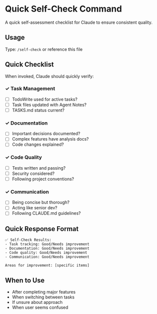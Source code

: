# Quick Self-Check Command

A quick self-assessment checklist for Claude to ensure consistent quality.

## Usage
Type: `/self-check` or reference this file

## Quick Checklist

When invoked, Claude should quickly verify:

### ✓ Task Management
- [ ] TodoWrite used for active tasks?
- [ ] Task files updated with Agent Notes?
- [ ] TASKS.md status current?

### ✓ Documentation
- [ ] Important decisions documented?
- [ ] Complex features have analysis docs?
- [ ] Code changes explained?

### ✓ Code Quality
- [ ] Tests written and passing?
- [ ] Security considered?
- [ ] Following project conventions?

### ✓ Communication
- [ ] Being concise but thorough?
- [ ] Acting like senior dev?
- [ ] Following CLAUDE.md guidelines?

## Quick Response Format

```
✅ Self-Check Results:
- Task tracking: Good/Needs improvement
- Documentation: Good/Needs improvement  
- Code quality: Good/Needs improvement
- Communication: Good/Needs improvement

Areas for improvement: [specific items]
```

## When to Use
- After completing major features
- When switching between tasks
- If unsure about approach
- When user seems confused